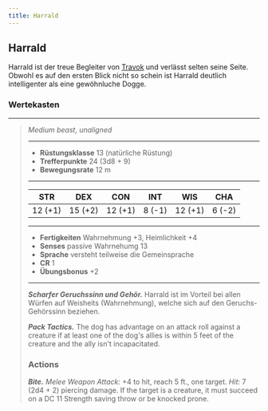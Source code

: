 ```yaml
---
title: Harrald
---
```


## Harrald

Harrald ist der treue Begleiter von [Travok](/travok) und verlässt selten seine Seite. Obwohl es auf den ersten Blick nicht so schein ist Harrald deutlich intelligenter als eine gewöhnluche Dogge.

### Wertekasten
___
>*Medium beast, unaligned*
>___
>- **Rüstungsklasse** 13 (natürliche Rüstung)
>- **Trefferpunkte** 24 (3d8 + 9)
>- **Bewegungsrate** 12 m
>___
>|STR|DEX|CON|INT|WIS|CHA|
>|:---:|:---:|:---:|:---:|:---:|:---:|
>|12 (+1)|15 (+2)|12 (+1)|8 (-1)|12 (+1)|6 (-2)|
>___
>- **Fertigkeiten** Wahrnehmung +3, Heimlichkeit +4
>- **Senses** passive Wahrnehumg 13
>- **Sprache** versteht teilweise die Gemeinsprache
>- **CR** 1
>- **Übungsbonus** +2
>___
>***Scharfer Geruchssinn und Gehör.*** Harrald ist im Vorteil bei allen Würfen auf Weisheits (Wahrnehmung), welche sich auf den Geruchs- Gehörssinn beziehen.
>
>***Pack Tactics.*** The dog has advantage on an attack roll against a creature if at least one of the dog's allies is within 5 feet of the creature and the ally isn't incapacitated.  
>
>### Actions
>***Bite.*** *Melee Weapon Attack:* +4 to hit, reach 5 ft., one target. *Hit:* 7 (2d4 + 2) piercing damage. If the target is a creature, it must succeed on a DC 11 Strength saving throw or be knocked prone.